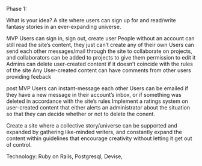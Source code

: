 Phase 1:

What is your idea?
A site where users can sign up for and read/write fantasy stories in an ever-expanding universe.

MVP
Users can sign in, sign out, create user
People without an account can still read the site’s content, they just can’t create any of their own
Users can send each other messages/mail through the site to collaborate on projects, and collaborators can be added to projects to give them permission to edit it
Admins can delete user-created content if it doesn’t coincide with the rules of the site
Any User-created content can have comments from other users providing feeback

post MVP
Users can instant-message each other
Users can be emailed if they have a new message in their account’s inbox, or if something was deleted in accordance with the site’s rules
Implement a ratings system on user-created content that either alerts an administrator about the situation so that they can decide whether or not to delete the conent.

Create a site where a collective story/universe can be supported and expanded by gathering like-minded writers, and constantly expand the content within guidelines that encourage creativity without letting it get out of control.


Technology:
Ruby on Rails, Postgresql, Devise,


